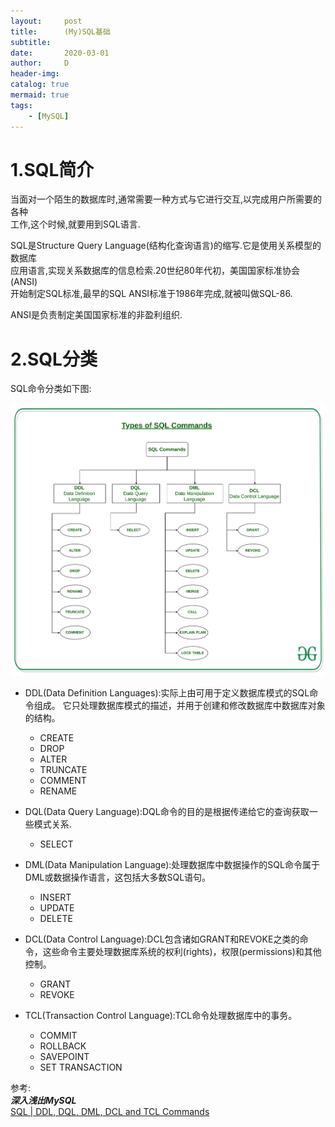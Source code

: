 ```yaml
---
layout:     post
title:      (My)SQL基础
subtitle:   
date:       2020-03-01
author:     D
header-img: 
catalog: true
mermaid: true
tags:
    - [MySQL]
---
```


# 1.SQL简介
当面对一个陌生的数据库时,通常需要一种方式与它进行交互,以完成用户所需要的各种<br>
工作,这个时候,就要用到SQL语言.

SQL是Structure Query Language(结构化查询语言)的缩写.它是使用关系模型的数据库<br>
应用语言,实现关系数据库的信息检索.20世纪80年代初，美国国家标准协会(ANSI)<br>
开始制定SQL标准,最早的SQL ANSI标准于1986年完成,就被叫做SQL-86.

ANSI是负责制定美国国家标准的非盈利组织.

# 2.SQL分类

SQL命令分类如下图:

![SQL commands](/img/sql/Types-of-SQL-Commands.jpg)

- DDL(Data Definition Languages):实际上由可用于定义数据库模式的SQL命令组成。
它只处理数据库模式的描述，并用于创建和修改数据库中数据库对象的结构。
	- CREATE
	- DROP
	- ALTER
	- TRUNCATE
	- COMMENT
	- RENAME

- DQL(Data Query Language):DQL命令的目的是根据传递给它的查询获取一些模式关系.
	- SELECT
 
- DML(Data Manipulation Language):处理数据库中数据操作的SQL命令属于DML或数据操作语言，这包括大多数SQL语句。
	- INSERT
	- UPDATE
	- DELETE

- DCL(Data Control Language):DCL包含诸如GRANT和REVOKE之类的命令，这些命令主要处理数据库系统的权利(rights)，权限(permissions)和其他控制。
	- GRANT
	- REVOKE

- TCL(Transaction Control Language):TCL命令处理数据库中的事务。
	- COMMIT
	- ROLLBACK
	- SAVEPOINT
	- SET TRANSACTION

参考:<br>
***深入浅出MySQL*** <br>
[SQL | DDL, DQL, DML, DCL and TCL Commands](https://www.geeksforgeeks.org/sql-ddl-dql-dml-dcl-tcl-commands/)
